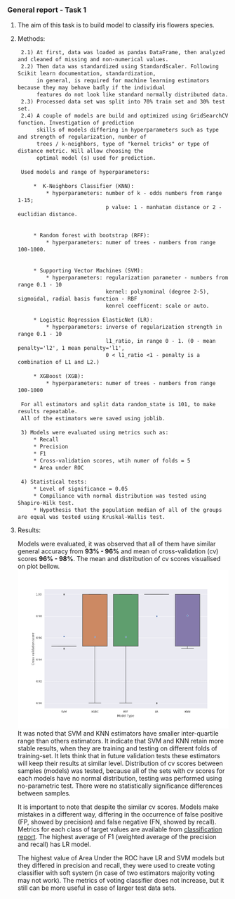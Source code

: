 ### General report - Task 1

1) The aim of this task is to build model to classify iris flowers species.
2) Methods:
    
        2.1) At first, data was loaded as pandas DataFrame, then analyzed and cleaned of missing and non-numerical values.
        2.2) Then data was standardized using StandardScaler. Following Scikit learn documentation, standardization, 
             in general, is required for machine learning estimators because they may behave badly if the individual 
             features do not look like standard normally distributed data.
        2.3) Processed data set was split into 70% train set and 30% test set.
        2.4) A couple of models are build and optimized using GridSearchCV function. Investigation of prediction 
             skills of models differing in hyperparameters such as type and strength of regularization, number of 
             trees / k-neighbors, type of "kernel tricks" or type of distance metric. Will allow choosing the 
             optimal model (s) used for prediction.
    
        Used models and range of hyperparameters:
      
            *  K-Neighbors Classifier (KNN):
                * hyperparameters: number of k - odds numbers from range 1-15;
                                   p value: 1 - manhatan distance or 2 - euclidian distance.
              
                    
            * Random forest with bootstrap (RFF):
                * hyperparameters: numer of trees - numbers from range 100-1000.
            
            
            * Supporting Vector Machines (SVM):
                * hyperparameters: regularization parameter - numbers from range 0.1 - 10
                                   kernel: polynominal (degree 2-5), sigmoidal, radial basis function - RBF
                                   kenrel coefficent: scale or auto.
                                   
            * Logistic Regression ElasticNet (LR):
                * hyperparameters: inverse of regularization strength in range 0.1 - 10
                                   l1_ratio, in range 0 - 1. (0 - mean penalty='l2', 1 mean penalty='l1', 
                                   0 < l1_ratio <1 - penalty is a combination of L1 and L2.)
    
            * XGBoost (XGB):
                * hyperparameters: numer of trees - numbers from range 100-1000
             
        For all estimators and split data random_state is 101, to make results repeatable. 
        All of the estimators were saved using joblib.                 
        
        3) Models were evaluated using metrics such as:
            * Recall
            * Precision
            * F1
            * Cross-validation scores, wtih numer of folds = 5
            * Area under ROC
            
        4) Statistical tests:
            * Level of significance = 0.05
            * Compiliance with normal distribution was tested using Shapiro-Wilk test.
            * Hypothesis that the population median of all of the groups are equal was tested using Kruskal-Wallis test.
             
3) Results:
        
    Models were evaluated, it was observed that all of them have similar general accuracy 
    from **93% - 96%** and mean of cross-validation (cv) scores **96% - 98%**. The mean and distribution of 
    cv scores visualised on plot bellow.![plot](figures/box_plot_cross_validation_scores.png) It was noted that 
    SVM and KNN estimators have smaller inter-quartile range than others estimators. It indicate that 
    SVM and KNN retain more stable results, when they are training and testing on different folds of training-set.
    It lets think that in future validation tests these estimators will keep their results at similar level. 
    Distribution of cv scores between samples (models) was tested, because all of the sets with cv scores for each 
    models have no normal distribution, testing was performed using no-parametric test. There were no statistically 
    significance differences between samples.
    
    It is important to note that despite the similar cv scores. Models make mistakes in a different way, 
    differing in the occurrence of false positive (FP, showed by precision) and false negative (FN, showed by recall).
    Metrics for each class of target values are available from [classification report](General_Models_Metrics.txt). 
    The highest average of F1 (weighted average of the precision and recall) has LR model.
    
    The highest value of Area Under the ROC have LR and SVM models but they differed in precision and recall,
    they were used to create voting classifier with soft system (in case of two estimators majority voting may not work). 
    The metrics of voting classifier does not increase, but it still can be more useful in case of 
    larger test data sets.
    
